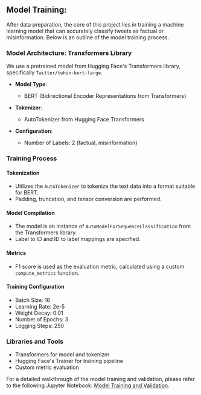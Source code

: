 ## Model Training:

After data preparation, the core of this project lies in training a machine learning model that can accurately classify tweets as factual or misinformation. Below is an outline of the model training process.

### Model Architecture: Transformers Library

We use a pretrained model from Hugging Face's Transformers library, specifically `Twitter/twhin-bert-large`.

- **Model Type**:
  - BERT (Bidirectional Encoder Representations from Transformers)
- **Tokenizer**:

  - AutoTokenizer from Hugging Face Transformers

- **Configuration**:
  - Number of Labels: 2 (factual, misinformation)

### Training Process

#### Tokenization

- Utilizes the `AutoTokenizer` to tokenize the text data into a format suitable for BERT.
- Padding, truncation, and tensor conversion are performed.

#### Model Compilation

- The model is an instance of `AutoModelForSequenceClassification` from the Transformers library.
- Label to ID and ID to label mappings are specified.

#### Metrics

- F1 score is used as the evaluation metric, calculated using a custom `compute_metrics` function.

#### Training Configuration

- Batch Size: 16
- Learning Rate: 2e-5
- Weight Decay: 0.01
- Number of Epochs: 3
- Logging Steps: 250

### Libraries and Tools

- Transformers for model and tokenizer
- Hugging Face's Trainer for training pipeline
- Custom metric evaluation

For a detailed walkthrough of the model training and validation, please refer to the following Jupyter Notebook: [Model Training and Validation](https://github.com/roupenminassian/LLMxTwitter/blob/main/Model%20Training//Model_Training_and_Validation.ipynb).
